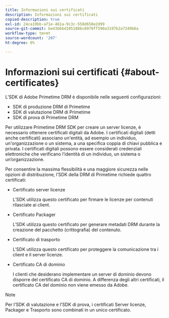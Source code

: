 ```yaml
---
title: Informazioni sui certificati
description: Informazioni sui certificati
copied-description: true
exl-id: 24ca19bb-a71e-461a-9c3c-558d650e2d99
source-git-commit: be43bbbd1051886c8979ff590a3197b2a7249b6a
workflow-type: tm+mt
source-wordcount: '207'
ht-degree: 0%

---
```


# Informazioni sui certificati {#about-certificates}

L’SDK di Adobe Primetime DRM è disponibile nelle seguenti configurazioni:

* SDK di produzione DRM di Primetime
* SDK di valutazione DRM di Primetime
* SDK di prova di Primetime DRM

Per utilizzare Primetime DRM SDK per creare un server licenze, è necessario ottenere certificati digitali da Adobe. I certificati digitali (detti anche certificati) associano un&#39;entità, ad esempio un individuo, un&#39;organizzazione o un sistema, a una specifica coppia di chiavi pubblica e privata. I certificati digitali possono essere considerati credenziali elettroniche che verificano l’identità di un individuo, un sistema o un’organizzazione.

Per consentire la massima flessibilità e una maggiore sicurezza nelle opzioni di distribuzione, l’SDK della DRM di Primetime richiede quattro certificati:

* Certificato server licenze

   L’SDK utilizza questo certificato per firmare le licenze per contenuti rilasciate ai client.
* Certificato Packager

   L’SDK utilizza questo certificato per generare metadati DRM durante la creazione del pacchetto (crittografia) del contenuto.
* Certificato di trasporto

   L’SDK utilizza questo certificato per proteggere la comunicazione tra i client e il server licenze.
* Certificato CA di dominio

   I clienti che desiderano implementare un server di dominio devono disporre del certificato CA di dominio. A differenza degli altri certificati, il certificato CA del dominio non viene emesso da Adobe.

>[!NOTE]
>
>Per l’SDK di valutazione e l’SDK di prova, i certificati Server licenze, Packager e Trasporto sono combinati in un unico certificato.
